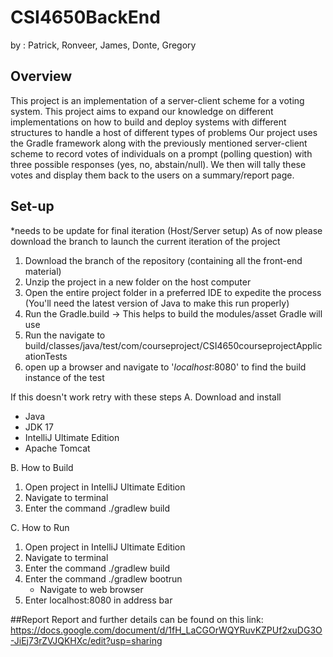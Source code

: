 # CSI4650BackEnd
by : Patrick, Ronveer, James, Donte, Gregory

## Overview
This project is an implementation of a server-client scheme for a voting system. This project aims to expand our knowledge on different implementations on how to build and deploy systems with different structures to handle a host of different types of problems
Our project uses the Gradle framework along with the previously mentioned server-client scheme to record votes of individuals on a prompt (polling question) with three possible responses (yes, no, abstain/null). We then will tally these votes and display them 
back to the users on a summary/report page.

## Set-up

*needs to be update for final iteration
(Host/Server setup)
As of now please download the branch to launch the current iteration of the project
1. Download the branch of the repository (containing all the front-end material)
2. Unzip the project in a new folder on the host computer
3. Open the entire project folder in a preferred IDE to expedite the process (You'll need the latest version of Java to make this run properly)
4. Run the Gradle.build -> This helps to build the modules/asset Gradle will use
5. Run the navigate to build/classes/java/test/com/courseproject/CSI4650courseprojectApplicationTests
6. open up a browser and navigate to '_localhost_:8080' to find the build instance of the test

If this doesn't work retry with these steps
A.  Download and install
- Java
- JDK 17
- IntelliJ Ultimate Edition
- Apache Tomcat 

B. How to Build
  1. Open project in IntelliJ Ultimate Edition
  2. Navigate to terminal
  3. Enter the command ./gradlew build 

C. How to Run
  1. Open project in IntelliJ Ultimate Edition
  2. Navigate to terminal
  3. Enter the command ./gradlew build 
  4. Enter the command ./gradlew bootrun
     - Navigate to web browser
  5. Enter localhost:8080 in address bar

##Report
Report and further details can be found on this link: https://docs.google.com/document/d/1fH_LaCGOrWQYRuvKZPUf2xuDG3O-JiEj73rZVJQKHXc/edit?usp=sharing

